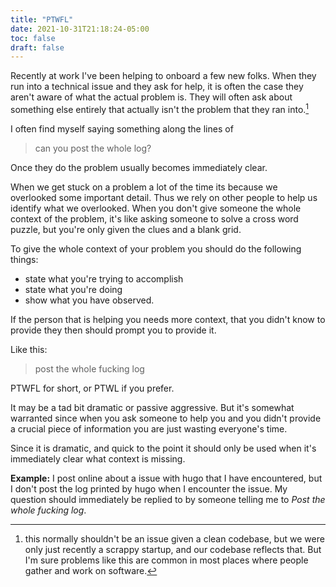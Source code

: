 ```yaml
---
title: "PTWFL"
date: 2021-10-31T21:18:24-05:00
toc: false
draft: false
---
```


Recently at work I've been helping to onboard a few new folks. 
When they run into a technical issue and they ask for help, it is often the case they aren't aware of what the actual problem is. 
They will often ask about something else entirely that actually isn't the problem that they ran into.[^1]

I often find myself saying something along the lines of

> can you post the whole log?

Once they do the problem usually becomes immediately clear. 

When we get stuck on a problem a lot of the time its because we overlooked some important detail.
Thus we rely on other people to help us identify what we overlooked. 
When you don't give someone the whole context of the problem, it's like asking someone to solve a cross word puzzle, but you're only given the clues and a blank grid. 

To give the whole context of your problem you should do the following things: 
 * state what you're trying to accomplish
 * state what you're doing 
 * show what you have observed. 

If the person that is helping you needs more context, that you didn't know to provide they then should prompt you to provide it. 

Like this: 

> post the whole fucking log

PTWFL for short, or PTWL if you prefer.

It may be a tad bit dramatic or passive aggressive. But it's somewhat warranted since when you ask someone 
to help you and you didn't provide a crucial piece of information you are just wasting everyone's time.


Since it is dramatic, and quick to the point it should only be used when it's immediately clear what context is missing.

**Example:** I post online about a issue with hugo that I have encountered, but I don't post the log printed by hugo when I encounter the issue. My question should immediately be replied to by someone telling me to *Post the whole fucking log*.


[^1]: this normally shouldn't be an issue given a clean codebase, but we were only just recently a scrappy startup, and our codebase reflects that. But I'm sure problems like this are common in most places where people gather and work on software.

[^2]: I imagine that this could be use by people who work with software / logs, but also could be used outside of tech, but where the missing context is obvious, but not actually logs printed from a program and still get the point across.
